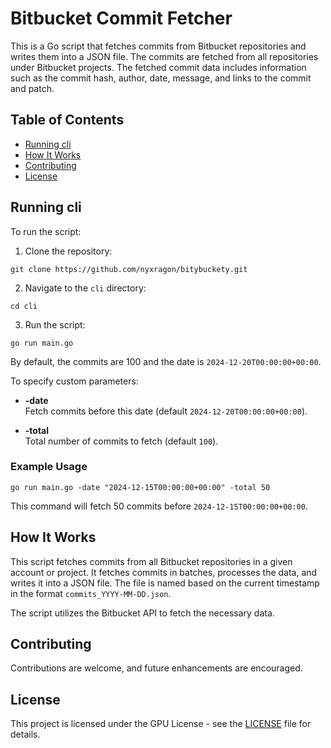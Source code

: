 # Bitbucket Commit Fetcher

This is a Go script that fetches commits from Bitbucket repositories and writes them into a JSON file. The commits are fetched from all repositories under Bitbucket projects. The fetched commit data includes information such as the commit hash, author, date, message, and links to the commit and patch.

## Table of Contents

- [Running cli](#running-cli)
- [How It Works](#how-it-works)
- [Contributing](#contributing)
- [License](#license)

## Running cli

To run the script:

1. Clone the repository:

```
git clone https://github.com/nyxragon/bitybuckety.git
```

2. Navigate to the `cli` directory:

```
cd cli
```

3. Run the script:

```
go run main.go
```

By default, the commits are 100 and the date is `2024-12-20T00:00:00+00:00`.

To specify custom parameters:

- **-date**  
  Fetch commits before this date (default `2024-12-20T00:00:00+00:00`).
  
- **-total**  
  Total number of commits to fetch (default `100`).

### Example Usage

```
go run main.go -date "2024-12-15T00:00:00+00:00" -total 50
```

This command will fetch 50 commits before `2024-12-15T00:00:00+00:00`.

## How It Works

This script fetches commits from all Bitbucket repositories in a given account or project. It fetches commits in batches, processes the data, and writes it into a JSON file. The file is named based on the current timestamp in the format `commits_YYYY-MM-DD.json`.

The script utilizes the Bitbucket API to fetch the necessary data.

## Contributing

Contributions are welcome, and future enhancements are encouraged.

## License

This project is licensed under the GPU License - see the [LICENSE](LICENSE) file for details.
